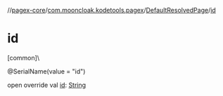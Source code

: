 //[pagex-core](../../../index.md)/[com.mooncloak.kodetools.pagex](../index.md)/[DefaultResolvedPage](index.md)/[id](id.md)

# id

[common]\

@SerialName(value = &quot;id&quot;)

open override val [id](id.md): [String](https://kotlinlang.org/api/latest/jvm/stdlib/kotlin/-string/index.html)
